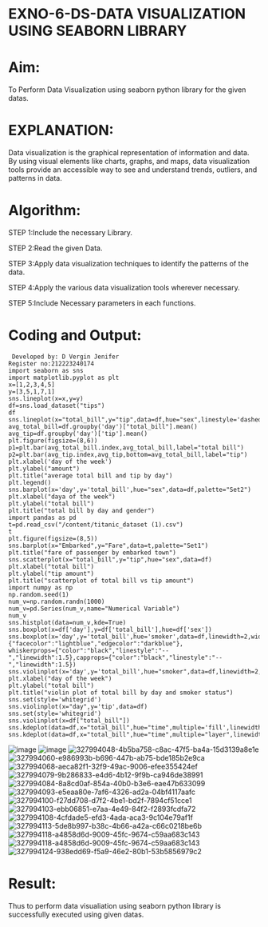 # EXNO-6-DS-DATA VISUALIZATION USING SEABORN LIBRARY

# Aim:
  To Perform Data Visualization using seaborn python library for the given datas.

# EXPLANATION:
Data visualization is the graphical representation of information and data. By using visual elements like charts, graphs, and maps, data visualization tools provide an accessible way to see and understand trends, outliers, and patterns in data.

# Algorithm:
STEP 1:Include the necessary Library.

STEP 2:Read the given Data.

STEP 3:Apply data visualization techniques to identify the patterns of the data.

STEP 4:Apply the various data visualization tools wherever necessary.

STEP 5:Include Necessary parameters in each functions.

# Coding and Output:
```
 Developed by: D Vergin Jenifer
Register no:212223240174
import seaborn as sns
import matplotlib.pyplot as plt
x=[1,2,3,4,5]
y=[3,5,1,7,1]
sns.lineplot(x=x,y=y)
df=sns.load_dataset("tips")
df
sns.lineplot(x="total_bill",y="tip",data=df,hue="sex",linestyle='dashed',legend="auto")
avg_total_bill=df.groupby('day')["total_bill"].mean()
avg_tip=df.groupby('day')['tip'].mean()
plt.figure(figsize=(8,6))
p1=plt.bar(avg_total_bill.index,avg_total_bill,label="total bill")
p2=plt.bar(avg_tip.index,avg_tip,bottom=avg_total_bill,label="tip")
plt.xlabel('day of the week')
plt.ylabel("amount")
plt.title("average total bill and tip by day")
plt.legend()
sns.barplot(x='day',y='total_bill',hue="sex",data=df,palette="Set2")
plt.xlabel("daya of the week")
plt.ylabel("total bill")
plt.title("total bill by day and gender")
import pandas as pd
t=pd.read_csv("/content/titanic_dataset (1).csv")
t
plt.figure(figsize=(8,5))
sns.barplot(x="Embarked",y="Fare",data=t,palette="Set1")
plt.title("fare of passenger by embarked town")
sns.scatterplot(x="total_bill",y="tip",hue="sex",data=df)
plt.xlabel("total bill")
plt.ylabel("tip amount")
plt.title("scatterplot of total bill vs tip amount")
import numpy as np
np.random.seed(1)
num_v=np.random.randn(1000)
num_v=pd.Series(num_v,name="Numerical Variable")
num_v
sns.histplot(data=num_v,kde=True)
sns.boxplot(x=df['day'],y=df['total_bill'],hue=df['sex'])
sns.boxplot(x='day',y='total_bill',hue='smoker',data=df,linewidth=2,width=0.6,boxprops={"facecolor":"lightblue","edgecolor":"darkblue"},
whiskerprops={"color":"black","linestyle":"--","linewidth":1.5},capprops={"color":"black","linestyle":"--","linewidth":1.5})
sns.violinplot(x='day',y='total_bill',hue="smoker",data=df,linewidth=2,width=0.6,palette='Set3',inner="quartile")
plt.xlabel("day of the week")
plt.ylabel("total bill")
plt.title("violin plot of total bill by day and smoker status")
sns.set(style='whitegrid')
sns.violinplot(x="day",y='tip',data=df)
sns.set(style='whitegrid')
sns.violinplot(x=df["total_bill"])
sns.kdeplot(data=df,x="total_bill",hue="time",multiple='fill',linewidth=3,palette="Set2",alpha=0.8)
sns.kdeplot(data=df,x="total_bill",hue="time",multiple="layer",linewidth=3,palette="Set2",alpha=0.8)
```
![image](https://github.com/VerginJenifer/EXNO-6-DS/assets/136251012/3d7db9e5-a2cd-441d-8c9f-61dfe72f4d24)
![image](https://github.com/VerginJenifer/EXNO-6-DS/assets/136251012/f88157e4-e30c-43a3-a4aa-ca1365a67329)
![327994048-4b5ba758-c8ac-47f5-ba4a-15d3139a8e1e](https://github.com/VerginJenifer/EXNO-6-DS/assets/136251012/f2804471-e587-4ff7-9ce6-cebf88053c92)
![327994060-e986993b-b696-447b-ab75-bde185b2e9ca](https://github.com/VerginJenifer/EXNO-6-DS/assets/136251012/ca920469-88f6-44e4-8ed9-ffa207dc7e26)
![327994068-aeca82f1-32f9-49ac-9006-efee355424ef](https://github.com/VerginJenifer/EXNO-6-DS/assets/136251012/ac5726cc-9f82-4757-af00-7646468ba513)
![327994079-9b286833-e4d6-4b12-9f9b-ca946de38991](https://github.com/VerginJenifer/EXNO-6-DS/assets/136251012/79280ec4-2a77-4ae7-b42d-75a4514b6d1b)
![327994084-8a8cd0af-854a-40b0-b3e6-eae47b633099](https://github.com/VerginJenifer/EXNO-6-DS/assets/136251012/51bf40f1-d904-41e2-84fe-d02609ac728b)
![327994093-e5eaa80e-7af6-4326-ad2a-04bf4117aafc](https://github.com/VerginJenifer/EXNO-6-DS/assets/136251012/b48be620-5e08-4e7b-b1c1-e7f38948d896)
![327994100-f27dd708-d7f2-4be1-bd2f-7894cf51cce1](https://github.com/VerginJenifer/EXNO-6-DS/assets/136251012/f343d9b8-3d21-452a-9179-b54568131c52)
![327994103-ebb06851-e7aa-4e49-84f2-f2893fcdfa72](https://github.com/VerginJenifer/EXNO-6-DS/assets/136251012/5495a7c8-ab18-4263-a683-93e966b23a25)
![327994108-4cfdade5-efd3-4ada-aca3-9c104e79af1f](https://github.com/VerginJenifer/EXNO-6-DS/assets/136251012/75458cf7-285e-4469-97d3-467114db3feb)
![327994113-5de8b997-b38c-4b66-a42a-c66c0218be6b](https://github.com/VerginJenifer/EXNO-6-DS/assets/136251012/6e9b6f36-4f0b-4ddf-a558-861598aaa801)
![327994118-a4858d6d-9009-45fc-9674-c59aa683c143](https://github.com/VerginJenifer/EXNO-6-DS/assets/136251012/e0e1a481-712b-47fc-a2a2-33403709d3e3)
![327994118-a4858d6d-9009-45fc-9674-c59aa683c143](https://github.com/VerginJenifer/EXNO-6-DS/assets/136251012/568f65a9-7a1c-46e4-a0d2-2c4a584c4c11)
![327994124-938edd69-f5a9-46e2-80b1-53b5856979c2](https://github.com/VerginJenifer/EXNO-6-DS/assets/136251012/127424e2-c8b5-4729-a28f-f1441cf445f8)

# Result:
Thus to perform data visualiation using seaborn python library is successfully executed using given datas.
